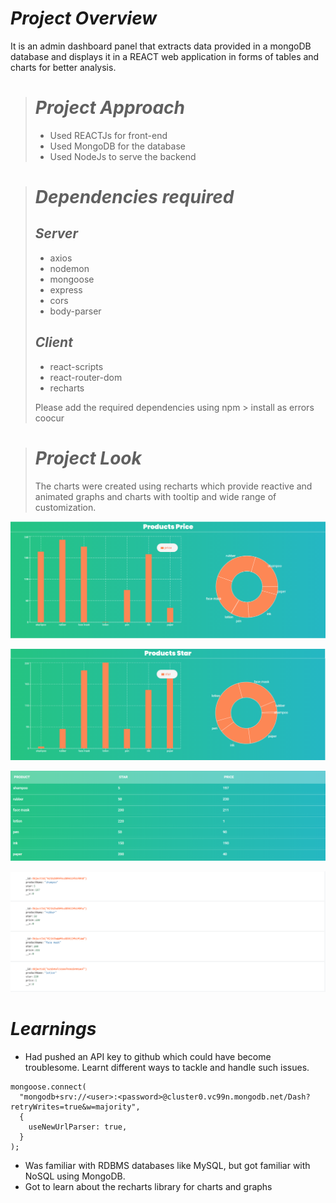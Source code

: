 # **_Project Overview_**

It is an admin dashboard panel that extracts data provided in a mongoDB database and displays it in a REACT web application in forms of tables and charts for better analysis.

#

#

> # **_Project Approach_**
>
> - Used REACTJs for front-end
> - Used MongoDB for the database
> - Used NodeJs to serve the backend

> # **_Dependencies required_**
>
> ## **_Server_**
>
> - axios
> - nodemon
> - mongoose
> - express
> - cors
> - body-parser
>
> ## **_Client_**
>
> - react-scripts
> - react-router-dom
> - recharts
>
> Please add the required dependencies using npm > install as errors coocur

> # **_Project Look_**
>
> The charts were created using recharts which provide reactive and animated graphs and charts with tooltip and wide range of customization.

![alt text](1.PNG)

![alt text](2.PNG)

![alt text](3.PNG)

![alt text](5.PNG)

# **_Learnings_**

- Had pushed an API key to github which could have become troublesome. Learnt different ways to tackle and handle such issues.

```
mongoose.connect(
  "mongodb+srv://<user>:<password>@cluster0.vc99n.mongodb.net/Dash?retryWrites=true&w=majority",
  {
    useNewUrlParser: true,
  }
);
```

- Was familiar with RDBMS databases like MySQL, but got familiar with NoSQL using MongoDB.
- Got to learn about the recharts library for charts and graphs
